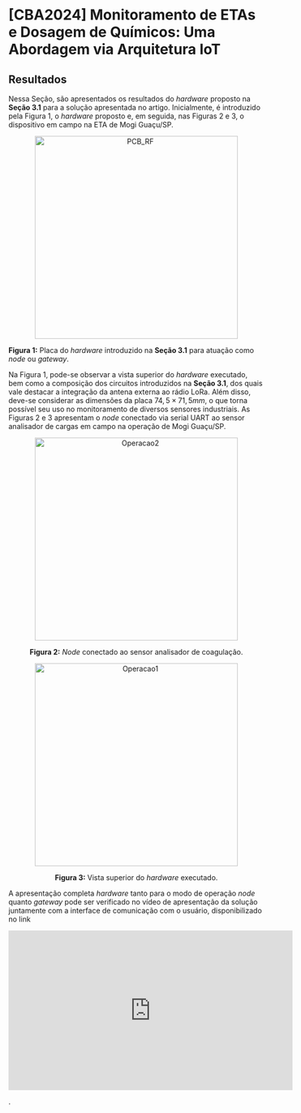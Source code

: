 # [CBA2024] Monitoramento de ETAs e Dosagem de Químicos: Uma Abordagem via Arquitetura IoT

## Resultados

Nessa Seção, são apresentados os resultados do _hardware_ proposto na __Seção 3.1__ para a solução apresentada no artigo. Inicialmente, é introduzido pela Figura 1, o _hardware_ proposto e, em seguida, nas Figuras 2 e 3, o dispositivo em campo na ETA de Mogi Guaçu/SP.

<p align="center">
  <img src="https://github.com/user-attachments/assets/0a6a737a-4fe1-4ac1-a2b9-3f4ec2e0305a" alt="PCB_RF" width="400"/>
  <p><b>Figura 1:</b> Placa do <i>hardware</i> introduzido na <b>Seção 3.1</b> para atuação como <i>node</i> ou <i>gateway</i>.</p>
</p>

Na Figura 1, pode-se observar a vista superior do _hardware_ executado, bem como a composição dos circuitos introduzidos na __Seção 3.1__, dos quais vale destacar a integração da antena externa ao rádio LoRa. Além disso, deve-se considerar as dimensões da placa $74,5 \times 71,5 mm$, o que torna possível seu uso no monitoramento de diversos sensores industriais. As Figuras 2 e 3 apresentam o _node_ conectado via serial UART ao sensor analisador de cargas em campo na operação de Mogi Guaçu/SP.

<div align="center">
  <img src="https://github.com/user-attachments/assets/b6733cc1-37bc-4bf8-a86e-6cd8c1582790" alt="Operacao2" width="400"/>
  <p><b>Figura 2:</b> <i>Node</i> conectado ao sensor analisador de coagulação.</p>
</div>

<div align="center">
  <img src="https://github.com/user-attachments/assets/365aa2f1-d0d3-4be2-b421-4409b4330b71" alt="Operacao1" width="400"/>
  <p><b>Figura 3:</b> Vista superior do <i>hardware</i> executado.</p>
</div>

A apresentação completa _hardware_ tanto para o modo de operação _node_ quanto _gateway_ pode ser verificado no vídeo de apresentação da solução juntamente com a interface de comunicação com o usuário, disponibilizado no link <p align="center"> <iframe width="560" height="315" src="https://www.youtube.com/watch?v=Sv5S8iTw4ks" frameborder="0" allowfullscreen></iframe></p>.
